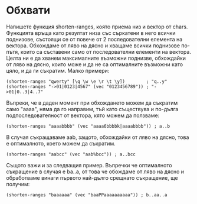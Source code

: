 # Обхвати

Напишете функция shorten-ranges, която приема низ и вектор от chars. Функцията
връща като резултат низa със съркатени в него всички поднизове, състоящи се от
повече от 2 последователни елемента на вектора. Обхождаме от ляво на дясно и
хващаме всички поднизове по-пътя, които са съставени само от последователни
елементи на вектора. Целта ни е да хванем максималните възможни поднизве,
обхождайки от ляво на дясно, които може и да не са оптималните възможни като
цяло, и да ги съкратим. Малко примери:

    (shorten-ranges "qwerty" [\q \w \e \r \t \y])        ; "q..y"
    (shorten-ranges "->01|0123|4567" (vec "0123456789")) ; "->01|0..3|4..7"

Въпреки, че в даден момент при обхождането можем да съкратим
само "aaaa", няма да го направим, тъй като съществува и по-дълга
подпоследователност от вектора, кято можем да ползваме:

    (shorten-ranges "aaaabbbb" (vec "aaaa6bbbbk|aaaabbbb")) ; a..b

В случая съкращаваме aab, защото, обхождайки от ляво на дясно, това е
оптималното, което можем да съкратим.

    (shorten-ranges "aabcc" (vec "aab%bcc")) ; a..bcc

Същото важи и за следващия пример. Въпречки че оптималното съкращение в случая е
ba..a, от това че обождаме от ляво на дясно и обработваме винаги първото
най-дълго срещнато съкращение, ще получим:

    (shorten-ranges "baaaaaa" (vec "baaPPaaaaaaaaaa")) ; b..aa..a

